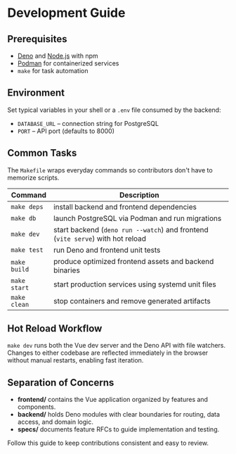 # Development Guide

## Prerequisites
- [Deno](https://deno.land/) and [Node.js](https://nodejs.org/) with npm
- [Podman](https://podman.io/) for containerized services
- `make` for task automation

## Environment
Set typical variables in your shell or a `.env` file consumed by the backend:

- `DATABASE_URL` – connection string for PostgreSQL
- `PORT` – API port (defaults to 8000)

## Common Tasks
The `Makefile` wraps everyday commands so contributors don't have to memorize scripts.

| Command | Description |
|---------|-------------|
| `make deps` | install backend and frontend dependencies |
| `make db` | launch PostgreSQL via Podman and run migrations |
| `make dev` | start backend (`deno run --watch`) and frontend (`vite serve`) with hot reload |
| `make test` | run Deno and frontend unit tests |
| `make build` | produce optimized frontend assets and backend binaries |
| `make start` | start production services using systemd unit files |
| `make clean` | stop containers and remove generated artifacts |

## Hot Reload Workflow
`make dev` runs both the Vue dev server and the Deno API with file watchers. Changes to either codebase are reflected immediately in the browser without manual restarts, enabling fast iteration.

## Separation of Concerns
- **frontend/** contains the Vue application organized by features and components.
- **backend/** holds Deno modules with clear boundaries for routing, data access, and domain logic.
- **specs/** documents feature RFCs to guide implementation and testing.

Follow this guide to keep contributions consistent and easy to review.
